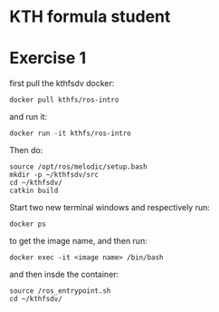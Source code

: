 # KTH formula student

# Exercise 1
first pull the kthfsdv docker:
```
docker pull kthfs/ros-intro
```
and run it:
```
docker run -it kthfs/ros-intro
```
Then do:
```
source /opt/ros/melodic/setup.bash
mkdir -p ~/kthfsdv/src
cd ~/kthfsdv/
catkin build
```

Start two new terminal windows and respectively run:
````
docker ps
````
to get the image name, and then run:
````
docker exec -it <image name> /bin/bash
````
and then insde the container:
```
source /ros_entrypoint.sh
cd ~/kthfsdv/
```

